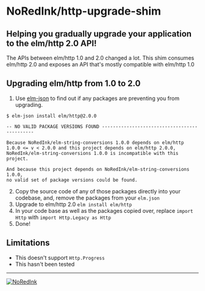 # NoRedInk/http-upgrade-shim

## Helping you gradually upgrade your application to the elm/http 2.0 API!

The APIs between elm/http 1.0 and 2.0 changed a lot. This shim consumes elm/http 2.0 and exposes an API that's mostly compatible with elm/http 1.0

## Upgrading elm/http from 1.0 to 2.0
1. Use [elm-json](https://github.com/zwilias/elm-json) to find out if any packages are preventing you from upgrading.
```
$ elm-json install elm/http@2.0.0

-- NO VALID PACKAGE VERSIONS FOUND ---------------------------------------------

Because NoRedInk/elm-string-conversions 1.0.0 depends on elm/http
1.0.0 <= v < 2.0.0 and this project depends on elm/http 2.0.0,
NoRedInk/elm-string-conversions 1.0.0 is incompatible with this project.

And because this project depends on NoRedInk/elm-string-conversions 1.0.0,
no valid set of package versions could be found.
```
2. Copy the source code of any of those packages directly into your codebase, and, remove the packages from your `elm.json`
3. Upgrade to elm/http 2.0 `elm install elm/http`
4. In your code base as well as the packages copied over, replace `import Http` with `import Http.Legacy as Http`
5. Done!

## Limitations
- This doesn't support `Http.Progress`
- This hasn't been tested

---
[![NoRedInk](https://cloud.githubusercontent.com/assets/1094080/9069346/99522418-3a9d-11e5-8175-1c2bfd7a2ffe.png)](http://noredink.com/about/team)
